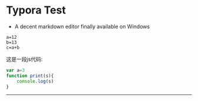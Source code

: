 # Typora Test

* A decent markdown editor finally available on Windows 



```shell
a=12
b=13
c=a+b
```



这是一段js代码:

```javascript
var a=3
function print(s){
	console.log(s)
}
```





---

